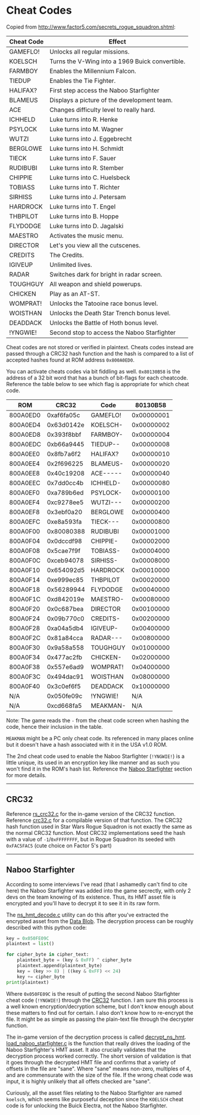 # Cheat Codes

Copied from <http://www.factor5.com/secrets_rogue_squadron.shtml>:

| Cheat Code | Effect                                          |
| ---------- | ----------------------------------------------- |
| GAMEFLO!   | Unlocks all regular missions.                   |
| KOELSCH    | Turns the V-Wing into a 1969 Buick convertible. |
| FARMBOY    | Enables the Millennium Falcon.                  |
| TIEDUP     | Enables the Tie Fighter.                        |
| HALIFAX?   | First step access the Naboo Starfighter         |
| BLAMEUS    | Displays a picture of the development team.     |
| ACE        | Changes difficulty level to really hard.        |
| ICHHELD    | Luke turns into R. Henke                        |
| PSYLOCK    | Luke turns into M. Wagner                       |
| WUTZI      | Luke turns into J. Eggebrecht                   |
| BERGLOWE   | Luke turns into H. Schmidt                      |
| TIECK      | Luke turns into F. Sauer                        |
| RUDIBUBI   | Luke turns into R. Stember                      |
| CHIPPIE    | Luke turns into C. Huelsbeck                    |
| TOBIASS    | Luke turns into T. Richter                      |
| SIRHISS    | Luke turns into J. Petersam                     |
| HARDROCK   | Luke turns into T. Engel                        |
| THBPILOT   | Luke turns into B. Hoppe                        |
| FLYDODGE   | Luke turns into D. Jagalski                     |
| MAESTRO    | Activates the music menu.                       |
| DIRECTOR   | Let's you view all the cutscenes.               |
| CREDITS    | The Credits.                                    |
| IGIVEUP    | Unlimited lives.                                |
| RADAR      | Switches dark for bright in radar screen.       |
| TOUGHGUY   | All weapon and shield powerups.                 |
| CHICKEN    | Play as an AT-ST.                               |
| WOMPRAT!   | Unlocks the Tatooine race bonus level.          |
| WOISTHAN   | Unlocks the Death Star Trench bonus level.      |
| DEADDACK   | Unlocks the Battle of Hoth bonus level.         |
| !YNGWIE!   | Second stop to access the Naboo Starfighter     |

Cheat codes are not stored or verified in plaintext.
Cheats codes instead are passed through a CRC32 hash function and the hash is compared to a list of accepted hashes found at ROM address `0x800A0ED0`.

You can activate cheats codes via bit fiddling as well.
`0x80130B58` is the address of a 32 bit word that has a bunch of bit-flags for each cheatcode.
Reference the table below to see which flag is appropriate for which cheat code.

| ROM      | CRC32      | Code     | 80130B58   |
| -------- | ---------- | -------- | ---------- |
| 800A0ED0 | 0xaf6fa05c | GAMEFLO! | 0x00000001 |
| 800A0ED4 | 0x63d0142e | KOELSCH- | 0x00000002 |
| 800A0ED8 | 0x393f8bbf | FARMBOY- | 0x00000004 |
| 800A0EDC | 0xb66a9445 | TIEDUP-- | 0x00000008 |
| 800A0EE0 | 0x8fb7a6f2 | HALIFAX? | 0x00000010 |
| 800A0EE4 | 0x2f696225 | BLAMEUS- | 0x00000020 |
| 800A0EE8 | 0x40c19208 | ACE----- | 0x00000040 |
| 800A0EEC | 0x7dd0cc4b | ICHHELD- | 0x00000080 |
| 800A0EF0 | 0xa789b6ed | PSYLOCK- | 0x00000100 |
| 800A0EF4 | 0xc9278ee5 | WUTZI--- | 0x00000200 |
| 800A0EF8 | 0x3ebf0a20 | BERGLOWE | 0x00000400 |
| 800A0EFC | 0xe8a593fa | TIECK--- | 0x00000800 |
| 800A0F00 | 0x80080388 | RUDIBUBI | 0x00001000 |
| 800A0F04 | 0x0dccdf98 | CHIPPIE- | 0x00002000 |
| 800A0F08 | 0x5cae7f9f | TOBIASS- | 0x00004000 |
| 800A0F0C | 0xceb94078 | SIRHISS- | 0x00008000 |
| 800A0F10 | 0x654092d5 | HARDROCK | 0x00010000 |
| 800A0F14 | 0xe999ec85 | THBPILOT | 0x00020000 |
| 800A0F18 | 0x56289944 | FLYDODGE | 0x00040000 |
| 800A0F1C | 0xd842019e | MAESTRO- | 0x00080000 |
| 800A0F20 | 0x0c687bea | DIRECTOR | 0x00100000 |
| 800A0F24 | 0x09b770c0 | CREDITS- | 0x00200000 |
| 800A0F28 | 0xa04a5db4 | IGIVEUP- | 0x00400000 |
| 800A0F2C | 0x81a84cca | RADAR--- | 0x00800000 |
| 800A0F30 | 0x9a58a558 | TOUGHGUY | 0x01000000 |
| 800A0F34 | 0x477ac2fb | CHICKEN- | 0x02000000 |
| 800A0F38 | 0x557e6ad9 | WOMPRAT! | 0x04000000 |
| 800A0F3C | 0x494dac91 | WOISTHAN | 0x08000000 |
| 800A0F40 | 0x3c0ef6f5 | DEADDACK | 0x10000000 |
| N/A      | 0x050fe09c | !YNGWIE! | N/A        |
| N/A      | 0xcd668fa5 | MEAKMAN- | N/A        |

Note: The game reads the `-` from the cheat code screen when hashing the code, hence their inclusion in the table.

`MEAKMAN` might be a PC only cheat code.
Its referenced in many places online but it doesn't have a hash associated with it in the USA v1.0 ROM.

The 2nd cheat code used to enable the Naboo Starfighter (`!YNGWIE!`) is a little unique, its used in an encryption key like manner and as such you won't find it in the ROM's hash list.
Reference the [Naboo Starfighter](#naboo-starfighter) section for more details.

---

## CRC32

Reference [rs_crc32.c](/docs/cheat_codes/rs_crc32.c) for the in-game version of the CRC32 function.
Reference [crc32.c](/docs/cheat_codes/crc32.c) for a compilable version of that function.
The CRC32 hash function used in Star Wars Rogue Squadron is not exactly the same as the normal CRC32 function.
Most CRC32 implementations seed the hash with a value of `-1`/`0xFFFFFFFF`, but in Rogue Squadron its seeded with `0xFAC5FAC5` (cute choice on Factor 5's part)

---

## Naboo Starfighter

According to some interviews I've read (that I ashamedly can't find to cite here) the Naboo Starfighter was added into the game secrectly, with only 2 devs on the team knowing of its existence.
Thus, its HMT asset file is encrypted and you'll have to decrypt it to see it in its raw form.

The [ns_hmt_decode.c](/docs/cheat_codes/ns_hmt_decode.c) utility can do this after you've extracted the encrypted asset from the [Data Blob](/docs/data_blob/data_blob.md).
The decryption process can be roughly described with this python code:

```python
key = 0x050FE09C
plaintext = list()

for cipher_byte in cipher_text:
    plaintext_byte = (key & 0xFF) ^ cipher_byte
    plaintext.append(plaintext_byte)
    key = (key >> 8) | ((key & 0xFF) << 24)
    key += cipher_byte
print(plaintext)
```

Where `0x050FE09C` is the result of putting the second Naboo Starfighter cheat code (`!YNGWIE!`) through the [CRC32](#crc32) function.
I am sure this process is a well known encryption/decryption scheme, but I don't know enough about these matters to find out for certain.
I also don't know how to re-encrypt the file.
It might be as simple as passing the plain-text file through the decrypter function.

The in-game version of the decryption process is called [decrypt_ns_hmt](/docs/cheat_codes/decrypt_ns_hmt.c).
[load_naboo_starfighter.c](/docs/cheat_codes/load_naboo_starfighter.c) is the function that really drives the loading of the Naboo Starfighter's HMT asset.
It also crucially validates that the decryption process worked correctly.
The short version of validation is that it goes through the decrypted HMT file and confirms that a variety of offsets in the file are "sane".
Where "sane" means non-zero, multiples of 4, and are commensurate with the size of the file.
If the wrong cheat code was input, it is highly unlikely that all offets checked are "sane".

Curiously, all the asset files relating to the Naboo Starfighter are named `koelsch`, which seems like purposeful deception since the `KOELSCH` cheat code is for unlocking the Buick Electra, not the Naboo Starfighter.
